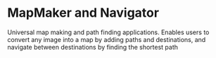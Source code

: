 # MapMaker and Navigator
Universal map making and path finding applications.
Enables users to convert any image into a map by adding paths and destinations, and navigate between destinations by finding the shortest path

